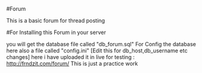 #Forum

This is a basic forum for thread posting

#For Installing this Forum in your server

you will get the database file called "db_forum.sql"
For Config the database here also a file called "config.ini" [Edit this for db_host,db_username etc changes]
here i have uploaded it in live for testing : http://frndzit.com/forum/
This is just a practice work
